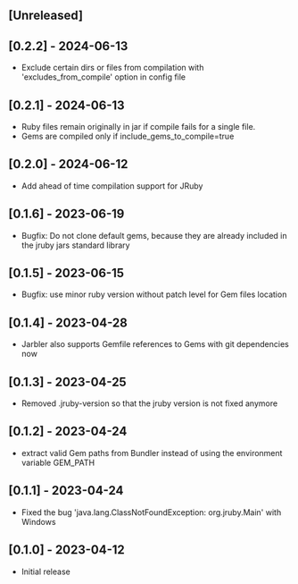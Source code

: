 ## [Unreleased]

## [0.2.2] - 2024-06-13

- Exclude certain dirs or files from compilation with 'excludes_from_compile' option in config file

## [0.2.1] - 2024-06-13

- Ruby files remain originally in jar if compile fails for a single file. 
- Gems are compiled only if include_gems_to_compile=true

## [0.2.0] - 2024-06-12

- Add ahead of time compilation support for JRuby

## [0.1.6] - 2023-06-19

- Bugfix: Do not clone default gems, because they are already included in the jruby jars standard library

## [0.1.5] - 2023-06-15

- Bugfix: use minor ruby version without patch level for Gem files location

## [0.1.4] - 2023-04-28

- Jarbler also supports Gemfile references to Gems with git dependencies now

## [0.1.3] - 2023-04-25

- Removed .jruby-version so that the jruby version is not fixed anymore

## [0.1.2] - 2023-04-24

- extract valid Gem paths from Bundler instead of using the environment variable GEM_PATH

## [0.1.1] - 2023-04-24

- Fixed the bug 'java.lang.ClassNotFoundException: org.jruby.Main' with Windows

## [0.1.0] - 2023-04-12

- Initial release




